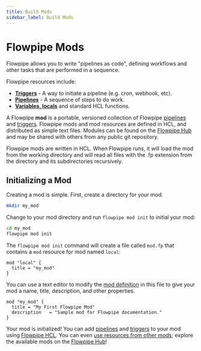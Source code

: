 ```yaml
---
title: Build Mods
sidebar_label: Build Mods
---
```


# Flowpipe Mods

Flowpipe allows you to write "pipelines as code", defining workflows and other tasks that are performed in a sequence.

Flowpipe resources include:
- **[Triggers](/docs/build/triggers)** - A way to initiate a pipeline (e.g. cron, webhook, etc).
- **[Pipelines](/docs/build/write-pipelines/index)** - A sequence of steps to do work.
- **[Variables, locals](/docs/build/mod-variables)** and standard HCL functions.


A Flowpipe **mod** is a portable, versioned collection of Flowpipe [pipelines](/docs/build/write-pipelines/index) and [triggers](/docs/build/triggers). Flowpipe mods and mod resources are defined in HCL, and distributed as simple text files.  Modules can be found on the [Flowpipe Hub](https://hub.flowpipe.io) and may be shared with others from any public git repository. 

Flowpipe mods are written in HCL. When Flowpipe runs, it will load the mod from the working directory and will read all files with the .fp extension from the directory and its subdirectories recursively.  

## Initializing a Mod

Creating a mod is simple.  First, create a directory for your mod.

```bash
mkdir my_mod
```

Change to your mod directory and run `flowpipe mod init` to initial your mod:
```bash
cd my_mod
flowpipe mod init
```

The `flowpipe mod init` command will create a file called `mod.fp` that contains a `mod` resource for mod named `local`:
```hcl
mod "local" {
  title = "my_mod"
}
```

You can use a text editor to modify the [mod definition](/docs/flowpipe-hcl/mod) in this file to give your mod a name, title, description, and other properties.

```hcl
mod "my_mod" {
  title = "My First Flowpipe Mod"
  description   = "Sample mod for Flowpipe documentation."
}
```

Your mod is initialized!  You can add [pipelines](/docs/build/write-pipelines/index) and [triggers](/docs/build/triggers) to your mod using [Flowpipe HCL](docs/reference/flowpipe-hcl/index).  You can even [use resources from other mods](/docs/build/mod-dependencies); explore the available mods on the [Flowpipe Hub](https://hub.flowpipe.io/mods)!
